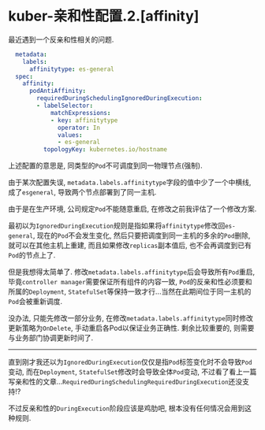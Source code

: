 # kuber-亲和性配置.2.[affinity]

最近遇到一个反亲和性相关的问题.

```yaml
  metadata:
    labels:
      affinitytype: es-general
  spec:
    affinity:
      podAntiAffinity:
        requiredDuringSchedulingIgnoredDuringExecution:
        - labelSelector:
            matchExpressions:
            - key: affinitytype
              operator: In
              values:
              - es-general
          topologyKey: kubernetes.io/hostname
```

上述配置的意思是, 同类型的`Pod`不可调度到同一物理节点(强制).

由于某次配置失误, `metadata.labels.affinitytype`字段的值中少了一个中横线, 成了`esgeneral`, 导致两个节点部署到了同一主机.

由于是在生产环境, 公司规定`Pod`不能随意重启, 在修改之前我评估了一个修改方案. 

最初以为`IgnoredDuringExecution`规则是指如果将`affinitytype`修改回`es-general`, 现在的`Pod`不会发生变化, 然后只要把调度到同一主机的多余的`Pod`删除, 就可以在其他主机上重建, 而且如果修改`replicas`副本值后, 也不会再调度到已有`Pod`的节点上了.

但是我想得太简单了. 修改`metadata.labels.affinitytype`后会导致所有`Pod`重启, 毕竟`controller manager`需要保证所有组件的内容一致, `Pod`的反亲和性必须要和所属的`Deployment`, `StatefulSet`等保持一致才行...当然在此期间位于同一主机的`Pod`会被重新调度.

没办法, 只能先修改一部分业务, 在修改`metadata.labels.affinitytype`同时修改更新策略为`OnDelete`, 手动重启各Pod以保证业务正确性. 剩余比较重要的, 则需要与业务部门协调更新时间了.

--------

直到刚才我还以为`IgnoredDuringExecution`仅仅是指`Pod`标签变化时不会导致`Pod`变动, 而在`Deployment`, `StatefulSet`修改时会导致全体`Pod`变动, 不过看了看上一篇写亲和性的文章...`RequiredDuringSchedulingRequiredDuringExecution`还没支持!?

不过反亲和性的`DuringExecution`阶段应该是鸡肋吧, 根本没有任何情况会用到这种规则.

